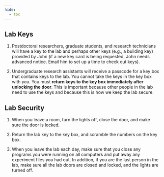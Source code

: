 ```yaml
---
hide:
  - toc
---
```


## Lab Keys

1.	Postdoctoral researchers, graduate students, and research technicians will have a key to the lab and perhaps other keys (e.g., a building key) provided by John (if a new key card is being requested, John needs advanced notice. Email him to set up a time to check out keys).

2.	Undergraduate research assistants will receive a passcode for a key box that contains keys to the lab. You cannot take the keys in the key box with you. You must **return keys to the key box immediately after unlocking the door**. This is important because other people in the lab need to use the keys and because this is how we keep the lab secure.

## Lab Security

1.	When you leave a room, turn the lights off, close the door, and make sure the door is locked.

2.	Return the lab key to the key box, and scramble the numbers on the key box.

3.	When you leave the lab each day, make sure that you close any programs you were running on all computers and put away any experiment files you had out. In addition, if you are the last person in the lab, make sure all the lab doors are closed and locked, and the lights are turned off.
